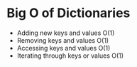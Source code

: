 <h1>Big O of Dictionaries</h1>

 - Adding new keys and values O(1)
 - Removing keys and values O(1)
 - Accessing keys and values O(1)
 - Iterating through keys or values O(1)